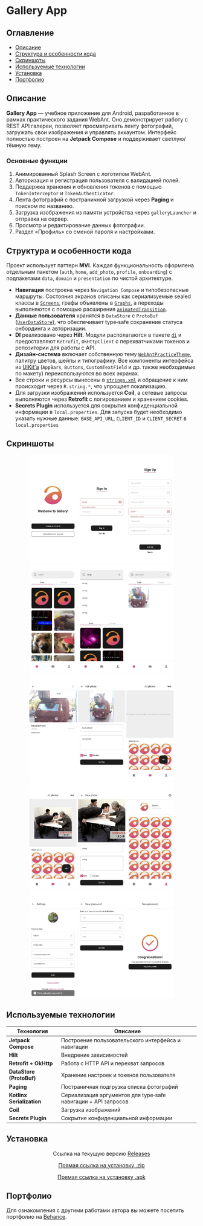 # Gallery App

## Оглавление
- [Описание](#описание)
- [Структура и особенности кода](#структура-и-особенности-кода)
- [Скриншоты](#скриншоты)
- [Используемые технологии](#используемые-технологии)
- [Установка](#установка)
- [Портфолио](#портфолио)

## Описание
**Gallery App** — учебное приложение для Android, разработанное в рамках практического задания WebAnt. Оно демонстрирует работу с REST API галереи, позволяет просматривать ленту фотографий, загружать свои изображения и управлять аккаунтом. Интерфейс полностью построен на **Jetpack Compose** и поддерживает светлую/тёмную тему.

### Основные функции
1. Анимированный Splash Screen с логотипом WebAnt.
2. Авторизация и регистрация пользователя с валидацией полей.
3. Поддержка хранения и обновления токенов с помощью `TokenInterceptor` и `TokenAuthenticator`.
4. Лента фотографий с постраничной загрузкой через **Paging** и поиском по названию.
5. Загрузка изображения из памяти устройства через `galleryLauncher` и отправка на сервер.
6. Просмотр и редактирование данных фотографии.
7. Раздел «Профиль» со сменой пароля и настройками.

## Структура и особенности кода
Проект использует паттерн **MVI**. Каждая функциональность оформлена отдельным пакетом (`auth`, `home`, `add_photo`, `profile`, `onboarding`) с подпакетами `data`, `domain` и `presentation` по чистой архитектуре.

- **Навигация** построена через `Navigation Compose` и типобезопасные маршруты. Состояния экранов описаны как сериализуемые sealed классы в [`Screens`](app/src/main/java/bob/colbaskin/webantpractice/navigation/Screens.kt), графы объявлены в [`Graphs`](app/src/main/java/bob/colbaskin/webantpractice/navigation/Graphs.kt), а переходы выполняются с помощью расширения [`animatedTransition`](app/src/main/java/bob/colbaskin/webantpractice/navigation/animatedTransition.kt).
- **Данные пользователя** хранятся в `DataStore` с `ProtoBuf` ([`UserDataStore`](app/src/main/java/bob/colbaskin/webantpractice/common/user_prefs/data/local/datastore/UserDataSore.kt)), что обеспечивает type‑safe сохранение статуса онбординга и авторизации.
- **DI** реализовано через **Hilt**. Модули располагаются в пакете [`di`](app/src/main/java/bob/colbaskin/webantpractice/di) и предоставляют `Retrofit`, `OkHttpClient` с перехватчиками токенов и репозитории для работы с API.
- **Дизайн‑система** включает собственную тему [`WebAntPracticeTheme`](app/src/main/java/bob/colbaskin/webantpractice/common/design_system/theme/Theme.kt), палитру цветов, шейпы и типографику. Все компоненты интерфейса из [UiKit'а](https://www.figma.com/design/90x9N8TsvSJLx9eecN2zGr/iOS-Тестовое-Gallery?node-id=12685-2013&p=f&t=Ib96xtaazHErKtDj-0) (`AppBars`, `Buttons`, `CustomTextField` и др. также необходимые по макету)  переиспользуются во всех экранах.
- Все строки и ресурсы вынесены в [`strings.xml`](app/src/main/res/values/strings.xml) и обращение к ним происходит через `R.string.*`, что упрощает локализацию.
- Для загрузки изображений используется **Coil**, а сетевые запросы выполняются через **Retrofit** с логированием и хранением cookies.
- **Secrets Plugin** используется для сокрытия конфиденциальной информации в `local.properties`. Для запуска будет необходимо указать нужные данные: `BASE_API_URL`, `CLIENT_ID` и  `CLIENT_SECRET` в `local.properties`

## Скриншоты
<p align="center">
  <img src="screenshots/1.jpg" width="125" />
  <img src="screenshots/2.jpg" width="125" />
  <img src="screenshots/3.jpg" width="125" />
  <img src="screenshots/4.jpg" width="125" />
  <img src="screenshots/5.jpg" width="125" />
  <img src="screenshots/6.jpg" width="125" />
  <img src="screenshots/7.jpg" width="125" />
  <img src="screenshots/8.jpg" width="125" />
  <img src="screenshots/9.jpg" width="125" />
  <img src="screenshots/10.jpg" width="125" />
  <img src="screenshots/11.jpg" width="125" />
  <img src="screenshots/12.jpg" width="125" />
  <img src="screenshots/13.jpg" width="125" />
  <img src="screenshots/14.jpg" width="125" />
  <img src="screenshots/15.jpg" width="125" />
</p>

## Используемые технологии
| Технология                    | Описание                                                       |
|-------------------------------|----------------------------------------------------------------|
| **Jetpack Compose**           | Построение пользовательского интерфейса и навигации            |
| **Hilt**                      | Внедрение зависимостей                                         |
| **Retrofit + OkHttp**         | Работа с HTTP API и перехват запросов                          |
| **DataStore (ProtoBuf)**      | Хранение настроек и токенов пользователя                       |
| **Paging**                    | Постраничная подгрузка списка фотографий                       |
| **Kotlinx Serialization**     | Сериализация аргументов для type‑safe навигации + API запросов |
| **Coil**                      | Загрузка изображений                                           |
| **Secrets Plugin**            | Сокрытие конфиденциальной информации                           |

## Установка

<p align="center">Ссылка на текущую версию <a href="https://github.com/bybuss/WebAntPractice/releases/tag/v1.0.0">Releases</a></p>
<p align="center"><a href="https://github.com/user-attachments/files/20852622/apk.zip">Прямая ссылка на установку .zip</a></p>
<p align="center"><a href="https://github.com/bybuss/WebAntPractice/blob/main/app/release/app-release.apk">Прямая ссылка на установку .apk</a></p>


## Портфолио
Для ознакомления с другими работами автора вы можете посетить портфолио на [Behance](https://www.behance.net/gallery/222004489/Android-Developer-Portfolio).